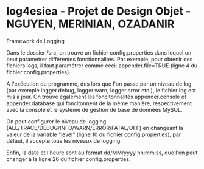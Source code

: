 # log4esiea - Projet de Design Objet - NGUYEN, MERINIAN, OZADANIR
Framework de Logging

Dans le dossier /src, on trouve un fichier config.properties dans lequel on peut paramétrer différentes fonctionnalités.
Par exemple, pour obtenir des fichiers logs, il faut paramétrer comme ceci:
appender.file=TRUE (ligne 4 du fichier config.properties).

A l'exécution du programme, dès lors que l'on passe par un niveau de log (par exemple logger.debug, logger.warn, logger.error etc.), le fichier log est mis à jour.
On trouve également les foncitonnalités appender.console et appender.database qui foncitonnent de la même manière, respectivement avec la console et le système de gestion de base de données MySQL.

On peut configurer le niveau de logging (ALL/TRACE/DEBUG/INFO/WARN/ERROR/FATAL/OFF) en changeant la valeur de la variable "level" (ligne 10 du fichier config.properties), par défaut, il accepte tous les niveaux de logging.

Enfin, la date et l'heure sont au format dd/MM/yyyy hh:mm:ss, que l'on peut changer à la ligne 26 du fichier config.properties.
